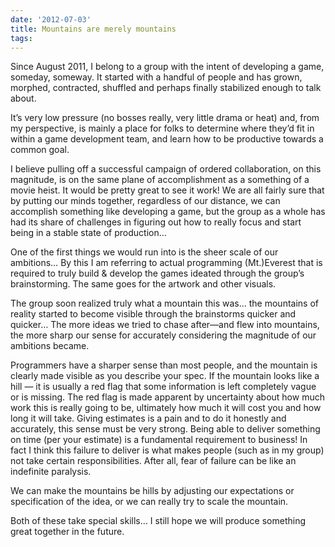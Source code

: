 ```yaml
---
date: '2012-07-03'
title: Mountains are merely mountains
tags: 
---
```

<p>Since August 2011, I belong to a group with the intent of developing a game, someday, someway. It started with a handful of people and has grown, morphed, contracted, shuffled and perhaps finally stabilized enough to talk about.</p>
<p>It&#8217;s very low pressure (no bosses really, very little drama or heat) and, from my perspective, is mainly a place for folks to determine where they&#8217;d fit in within a game development team, and learn how to be productive towards a common goal.</p>
<p>I believe pulling off a successful campaign of ordered collaboration, on this magnitude, is on the same plane of accomplishment as a something of a movie heist. It would be pretty great to see it work! We are all fairly sure that by putting our minds together, regardless of our distance, we can accomplish something like developing a game, but the group as a whole has had its share of challenges in figuring out how to really focus and start being in a stable state of production&#8230;</p>
<p><!-- more --></p>
<p>One of the first things we would run into is the sheer scale of our ambitions&#8230; By this I am referring to actual programming (Mt.)Everest that is required to truly build &amp; develop the games ideated through the group&#8217;s brainstorming. The same goes for the artwork and other visuals.</p>
<p>The group soon realized truly what a mountain this was&#8230; the mountains of reality started to become visible through the brainstorms quicker and quicker&#8230; The more ideas we tried to chase after&#8212;and flew into mountains, the more sharp our sense for accurately considering the magnitude of our ambitions became.</p>
<p>Programmers have a sharper sense than most people, and the mountain is clearly made visible as you describe your spec. If the mountain looks like a hill &#8212; it is usually a red flag that some information is left completely vague or is missing. The red flag is made apparent by uncertainty about how much work this is really going to be, ultimately how much it will cost you and how long it will take. Giving estimates is a pain and to do it honestly and accurately, this sense must be very strong. Being able to deliver something on time (per your estimate) is a fundamental requirement to business! In fact I think this failure to deliver is what makes people (such as in my group) not take certain responsibilities. After all, fear of failure can be like an indefinite paralysis.</p>
<p>We can make the mountains be hills by adjusting our expectations or specification of the idea, or we can really try to scale the mountain.</p>
<p>Both of these take special skills&#8230; I still hope we will produce something great together in the future.</p>

